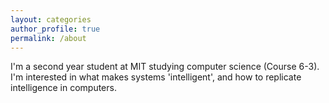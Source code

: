 ```yaml
---
layout: categories
author_profile: true
permalink: /about
---
```

I'm a second year student at MIT studying computer science (Course 6-3). I'm interested in what makes systems 'intelligent', and how to replicate intelligence in computers.
